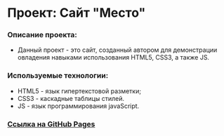 # Проект: Сайт "Место"

### Описание проекта:
* Данный проект - это сайт, созданный автором для демонстрации овладения навыками использования HTML5, CSS3, а также JS.

### Используемые технологии:
* HTML5 - язык гипертекстовой разметки;
* CSS3 - каскадные таблицы стилей.
* JS - язык программирования javaScript.

### [Ссылка на GitHub Pages](https://newgost.github.io/mesto/)
